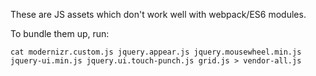 These are JS assets which don't work well with webpack/ES6 modules.

To bundle them up, run:

    cat modernizr.custom.js jquery.appear.js jquery.mousewheel.min.js  jquery-ui.min.js jquery.ui.touch-punch.js grid.js > vendor-all.js
